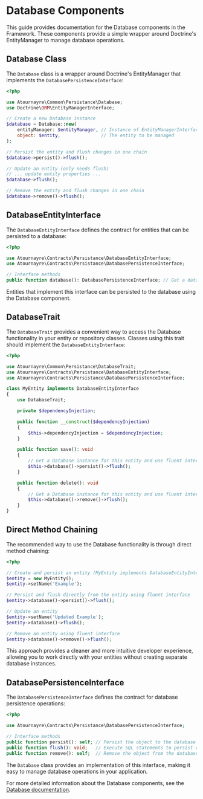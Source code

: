 # Database Components

This guide provides documentation for the Database components in the Framework. These components provide a simple wrapper around Doctrine's EntityManager to manage database operations.

## Database Class

The `Database` class is a wrapper around Doctrine's EntityManager that implements the `DatabasePersistenceInterface`:

```php
<?php

use Atournayre\Common\Persistance\Database;
use Doctrine\ORM\EntityManagerInterface;

// Create a new Database instance
$database = Database::new(
    entityManager: $entityManager, // Instance of EntityManagerInterface
    object: $entity,               // The entity to be managed
);

// Persist the entity and flush changes in one chain
$database->persist()->flush();

// Update an entity (only needs flush)
// ... update entity properties ...
$database->flush();

// Remove the entity and flush changes in one chain
$database->remove()->flush();
```

## DatabaseEntityInterface

The `DatabaseEntityInterface` defines the contract for entities that can be persisted to a database:

```php
<?php

use Atournayre\Contracts\Persistance\DatabaseEntityInterface;
use Atournayre\Contracts\Persistance\DatabasePersistenceInterface;

// Interface methods
public function database(): DatabasePersistenceInterface; // Get a database persistence interface for this entity
```

Entities that implement this interface can be persisted to the database using the Database component.

## DatabaseTrait

The `DatabaseTrait` provides a convenient way to access the Database functionality in your entity or repository classes. Classes using this trait should implement the `DatabaseEntityInterface`:

```php
<?php

use Atournayre\Common\Persistance\DatabaseTrait;
use Atournayre\Contracts\Persistance\DatabaseEntityInterface;
use Atournayre\Contracts\Persistance\DatabasePersistenceInterface;

class MyEntity implements DatabaseEntityInterface
{
    use DatabaseTrait;

    private $dependencyInjection;

    public function __construct($dependencyInjection)
    {
        $this->dependencyInjection = $dependencyInjection;
    }

    public function save(): void
    {
        // Get a Database instance for this entity and use fluent interface
        $this->database()->persist()->flush();
    }

    public function delete(): void
    {
        // Get a Database instance for this entity and use fluent interface
        $this->database()->remove()->flush();
    }
}
```

## Direct Method Chaining

The recommended way to use the Database functionality is through direct method chaining:

```php
<?php

// Create and persist an entity (MyEntity implements DatabaseEntityInterface)
$entity = new MyEntity();
$entity->setName('Example');

// Persist and flush directly from the entity using fluent interface
$entity->database()->persist()->flush();

// Update an entity
$entity->setName('Updated Example');
$entity->database()->flush();

// Remove an entity using fluent interface
$entity->database()->remove()->flush();
```

This approach provides a cleaner and more intuitive developer experience, allowing you to work directly with your entities without creating separate database instances.

## DatabasePersistenceInterface

The `DatabasePersistenceInterface` defines the contract for database persistence operations:

```php
<?php

use Atournayre\Contracts\Persistance\DatabasePersistenceInterface;

// Interface methods
public function persist(): self; // Persist the object to the database and return self for method chaining
public function flush(): void;   // Execute SQL statements to persist changes
public function remove(): self;  // Remove the object from the database and return self for method chaining
```

The `Database` class provides an implementation of this interface, making it easy to manage database operations in your application.

For more detailed information about the Database components, see the [Database documentation](../doc/database.md).
